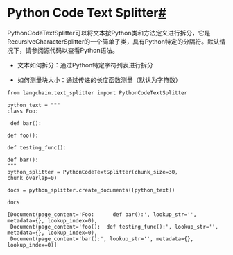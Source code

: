 Python Code Text Splitter[#](#python-code-text-splitter "Permalink to this headline")
=====================================================================================

PythonCodeTextSplitter可以将文本按Python类和方法定义进行拆分，它是RecursiveCharacterSplitter的一个简单子类，具有Python特定的分隔符。默认情况下，请参阅源代码以查看Python语法。

- 文本如何拆分：通过Python特定字符列表进行拆分

- 如何测量块大小：通过传递的长度函数测量（默认为字符数）

```
from langchain.text_splitter import PythonCodeTextSplitter

```

```
python_text = """
class Foo:

 def bar():

def foo():

def testing_func():

def bar():
"""
python_splitter = PythonCodeTextSplitter(chunk_size=30, chunk_overlap=0)

```

```
docs = python_splitter.create_documents([python_text])

```

```
docs

```

```
[Document(page_content='Foo:      def bar():', lookup_str='', metadata={}, lookup_index=0),
 Document(page_content='foo():  def testing_func():', lookup_str='', metadata={}, lookup_index=0),
 Document(page_content='bar():', lookup_str='', metadata={}, lookup_index=0)]

```
